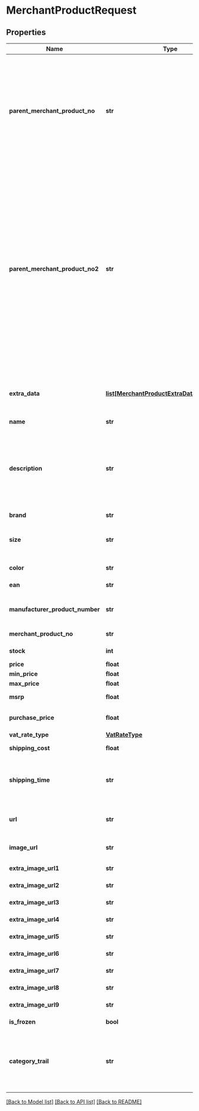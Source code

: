 # MerchantProductRequest

## Properties
Name | Type | Description | Notes
------------ | ------------- | ------------- | -------------
**parent_merchant_product_no** | **str** | If this product is a different version of another  product (for example, all fields are the same except  size), then this field should contain  the &#x27;MerchantProductNo&#x27; of the parent. The parent  should already exist (or be present between the products  in the content of the API call, it does not matter whether  the parent is behind the child in the list). | [optional] 
**parent_merchant_product_no2** | **str** | If this product is a different version of another  product (for example, all fields are the same except  color) and itself is a parent with child products (e.g. of sizes),  then this field should contain the &#x27;MerchantProductNo&#x27; of the grandparent. The grandparent  should already exist (or be present between the products  in the content of the API call, it does not matter whether  the grandparent is behind the child in the list).  When you set this field, the ParentMerchantProductNo should be left empty.                Use this field in case of three level product hierarchy,  e.g. model - color - size.  This is required for channels like Otto. | [optional] 
**extra_data** | [**list[MerchantProductExtraDataItemRequest]**](MerchantProductExtraDataItemRequest.md) | An optional list of key-value pairs containing  extra data about this product. This data can be  sent to channels or used for filtering products. | [optional] 
**name** | **str** | The name of the product. | [optional] 
**description** | **str** | A description of the product. Can contain these HTML tags:  div, span, pre, p, br, hr, hgroup, h1, h2, h3, h4, h5, h6, ul, ol, li, dl, dt, dd, strong, em, b, i, u, img, a, abbr, address, blockquote, area, audio, video, caption, table, tbody, td, tfoot, th, thead, tr. | [optional] 
**brand** | **str** | The brand of the product. | [optional] 
**size** | **str** | Optional. The size of the product (variant). E.g. fashion size (S-XL, 46-56, etc), width of the watch, etc.. | [optional] 
**color** | **str** | Optional. The color of the product (variant). | [optional] 
**ean** | **str** | The EAN of GTIN of the product. | [optional] 
**manufacturer_product_number** | **str** | The unique product reference used by the manufacturer/vendor of the product. | [optional] 
**merchant_product_no** | **str** | A unique identifier of the product. (sku). | 
**stock** | **int** | The number of items in stock. | [optional] 
**price** | **float** | Price, including VAT. | [optional] 
**min_price** | **float** | Min price, including VAT. | [optional] 
**max_price** | **float** | Max price, including VAT. | [optional] 
**msrp** | **float** | Manufacturer&#x27;s suggested retail price. | [optional] 
**purchase_price** | **float** | Optional. The purchase price of the product. Useful for repricing. | [optional] 
**vat_rate_type** | [**VatRateType**](VatRateType.md) |  | [optional] 
**shipping_cost** | **float** | Shipping cost of the product. | [optional] 
**shipping_time** | **str** | A textual representation of the shippingtime.  For example, in Dutch: &#x27;Op werkdagen voor 22:00 uur besteld, morgen in huis&#x27;. | [optional] 
**url** | **str** | A URL pointing to the merchant&#x27;s webpage  which displays this product. | [optional] 
**image_url** | **str** | A URL at which an image of this product  can be found. | [optional] 
**extra_image_url1** | **str** | Url to an additional image of product (1). | [optional] 
**extra_image_url2** | **str** | Url to an additional image of product (2). | [optional] 
**extra_image_url3** | **str** | Url to an additional image of product (3). | [optional] 
**extra_image_url4** | **str** | Url to an additional image of product (4). | [optional] 
**extra_image_url5** | **str** | Url to an additional image of product (5). | [optional] 
**extra_image_url6** | **str** | Url to an additional image of product (6). | [optional] 
**extra_image_url7** | **str** | Url to an additional image of product (7). | [optional] 
**extra_image_url8** | **str** | Url to an additional image of product (8). | [optional] 
**extra_image_url9** | **str** | Url to an additional image of product (9). | [optional] 
**is_frozen** | **bool** | Specifies whether Product is disabled on all channels. | [optional] 
**category_trail** | **str** | The category to which this product belongs.  Please supply this field in the following format:  &#x27;maincategory &gt; category &gt; subcategory&#x27;  For example:  &#x27;vehicles &gt; bikes &gt; mountainbike&#x27;. | [optional] 

[[Back to Model list]](../README.md#documentation-for-models) [[Back to API list]](../README.md#documentation-for-api-endpoints) [[Back to README]](../README.md)

